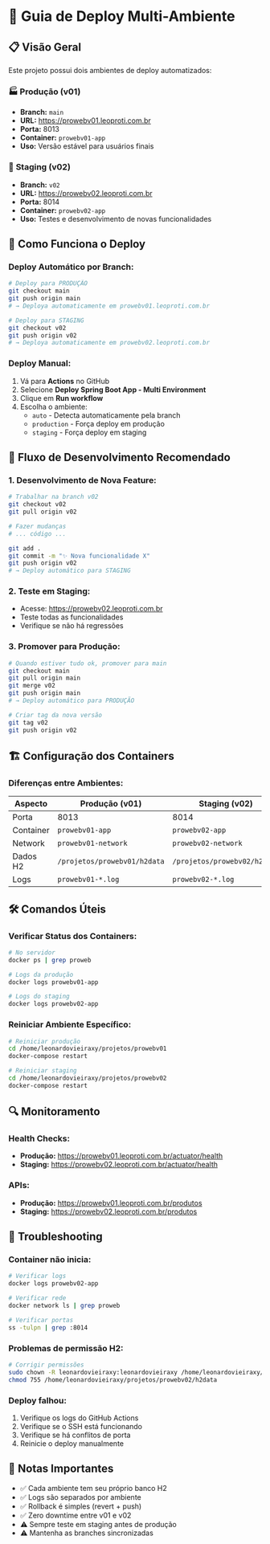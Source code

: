 # 🚀 Guia de Deploy Multi-Ambiente

## 📋 Visão Geral

Este projeto possui dois ambientes de deploy automatizados:

### 🏭 **Produção (v01)**
- **Branch:** `main`
- **URL:** https://prowebv01.leoproti.com.br
- **Porta:** 8013
- **Container:** `prowebv01-app`
- **Uso:** Versão estável para usuários finais

### 🧪 **Staging (v02)**
- **Branch:** `v02`
- **URL:** https://prowebv02.leoproti.com.br
- **Porta:** 8014
- **Container:** `prowebv02-app`
- **Uso:** Testes e desenvolvimento de novas funcionalidades

## 🔄 Como Funciona o Deploy

### Deploy Automático por Branch:

```bash
# Deploy para PRODUÇÃO
git checkout main
git push origin main
# → Deploya automaticamente em prowebv01.leoproti.com.br

# Deploy para STAGING
git checkout v02
git push origin v02
# → Deploya automaticamente em prowebv02.leoproti.com.br
```

### Deploy Manual:

1. Vá para **Actions** no GitHub
2. Selecione **Deploy Spring Boot App - Multi Environment**
3. Clique em **Run workflow**
4. Escolha o ambiente:
   - `auto` - Detecta automaticamente pela branch
   - `production` - Força deploy em produção
   - `staging` - Força deploy em staging

## 🌊 Fluxo de Desenvolvimento Recomendado

### 1. Desenvolvimento de Nova Feature:
```bash
# Trabalhar na branch v02
git checkout v02
git pull origin v02

# Fazer mudanças
# ... código ...

git add .
git commit -m "✨ Nova funcionalidade X"
git push origin v02
# → Deploy automático para STAGING
```

### 2. Teste em Staging:
- Acesse: https://prowebv02.leoproti.com.br
- Teste todas as funcionalidades
- Verifique se não há regressões

### 3. Promover para Produção:
```bash
# Quando estiver tudo ok, promover para main
git checkout main
git pull origin main
git merge v02
git push origin main
# → Deploy automático para PRODUÇÃO

# Criar tag da nova versão
git tag v02
git push origin v02
```

## 🏗️ Configuração dos Containers

### Diferenças entre Ambientes:

| Aspecto | Produção (v01) | Staging (v02) |
|---------|----------------|---------------|
| Porta | 8013 | 8014 |
| Container | `prowebv01-app` | `prowebv02-app` |
| Network | `prowebv01-network` | `prowebv02-network` |
| Dados H2 | `/projetos/prowebv01/h2data` | `/projetos/prowebv02/h2data` |
| Logs | `prowebv01-*.log` | `prowebv02-*.log` |

## 🛠️ Comandos Úteis

### Verificar Status dos Containers:
```bash
# No servidor
docker ps | grep proweb

# Logs da produção
docker logs prowebv01-app

# Logs do staging
docker logs prowebv02-app
```

### Reiniciar Ambiente Específico:
```bash
# Reiniciar produção
cd /home/leonardovieiraxy/projetos/prowebv01
docker-compose restart

# Reiniciar staging
cd /home/leonardovieiraxy/projetos/prowebv02
docker-compose restart
```

## 🔍 Monitoramento

### Health Checks:
- **Produção:** https://prowebv01.leoproti.com.br/actuator/health
- **Staging:** https://prowebv02.leoproti.com.br/actuator/health

### APIs:
- **Produção:** https://prowebv01.leoproti.com.br/produtos
- **Staging:** https://prowebv02.leoproti.com.br/produtos

## 🚨 Troubleshooting

### Container não inicia:
```bash
# Verificar logs
docker logs prowebv02-app

# Verificar rede
docker network ls | grep proweb

# Verificar portas
ss -tulpn | grep :8014
```

### Problemas de permissão H2:
```bash
# Corrigir permissões
sudo chown -R leonardovieiraxy:leonardovieiraxy /home/leonardovieiraxy/projetos/prowebv02/h2data
chmod 755 /home/leonardovieiraxy/projetos/prowebv02/h2data
```

### Deploy falhou:
1. Verifique os logs do GitHub Actions
2. Verifique se o SSH está funcionando
3. Verifique se há conflitos de porta
4. Reinicie o deploy manualmente

## 📝 Notas Importantes

- ✅ Cada ambiente tem seu próprio banco H2
- ✅ Logs são separados por ambiente
- ✅ Rollback é simples (revert + push)
- ✅ Zero downtime entre v01 e v02
- ⚠️ Sempre teste em staging antes de produção
- ⚠️ Mantenha as branches sincronizadas